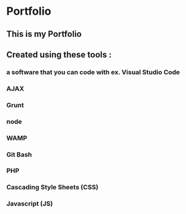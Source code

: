 # Portfolio
## This is my Portfolio
## Created using these tools :
### a software that you can code with ex. Visual Studio Code
### AJAX
### Grunt
### node
### WAMP
### Git Bash
### PHP
### Cascading Style Sheets (CSS)
### Javascript (JS)

